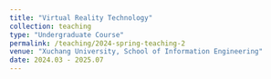 ```yaml
---
title: "Virtual Reality Technology"
collection: teaching
type: "Undergraduate Course"
permalink: /teaching/2024-spring-teaching-2
venue: "Xuchang University, School of Information Engineering"
date: 2024.03 - 2025.07
---
```


